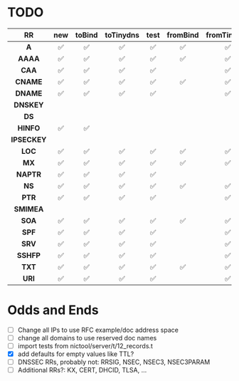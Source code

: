 # TODO

| **RR**     | **new**          | **toBind**       | **toTinydns**    | **test**         | **fromBind**     |  **fromTinydns** |   getRFCs   |
|:---------: |:----------------:|:----------------:|:----------------:|:----------------:|:----------------:|:----------------:|:-----------:|
| **A**      |:white_check_mark:|:white_check_mark:|:white_check_mark:|:white_check_mark:|:white_check_mark:|:white_check_mark:|:white_check_mark:|
| **AAAA**   |:white_check_mark:|:white_check_mark:|:white_check_mark:|:white_check_mark:|:white_check_mark:|:white_check_mark:|:white_check_mark:|
| **CAA**    |:white_check_mark:|:white_check_mark:|:white_check_mark:|:white_check_mark:|                  |:white_check_mark:|:white_check_mark:|
| **CNAME**  |:white_check_mark:|:white_check_mark:|:white_check_mark:|:white_check_mark:|:white_check_mark:|:white_check_mark:|:white_check_mark:|
| **DNAME**  |:white_check_mark:|:white_check_mark:|:white_check_mark:|:white_check_mark:|                  |:white_check_mark:|:white_check_mark:|
| **DNSKEY** |                  |                  |                  |                  |                  |                  |                  |
| **DS**     |                  |                  |                  |                  |                  |                  |                  |
| **HINFO**  |:white_check_mark:|:white_check_mark:|                  |                  |                  |                  |:white_check_mark:|
|**IPSECKEY**|                  |                  |                  |                  |                  |                  |                  |
| **LOC**    |:white_check_mark:|:white_check_mark:|:white_check_mark:|:white_check_mark:|:white_check_mark:|:white_check_mark:|:white_check_mark:|
| **MX**     |:white_check_mark:|:white_check_mark:|:white_check_mark:|:white_check_mark:|:white_check_mark:|:white_check_mark:|:white_check_mark:|
| **NAPTR**  |:white_check_mark:|:white_check_mark:|:white_check_mark:|:white_check_mark:|                  |                  |:white_check_mark:|
| **NS**     |:white_check_mark:|:white_check_mark:|:white_check_mark:|:white_check_mark:|:white_check_mark:|:white_check_mark:|:white_check_mark:|
| **PTR**    |:white_check_mark:|:white_check_mark:|:white_check_mark:|:white_check_mark:|                  |:white_check_mark:|:white_check_mark:|
| **SMIMEA** |                  |                  |                  |                  |                  |                  |                  |
| **SOA**    |:white_check_mark:|:white_check_mark:|:white_check_mark:|:white_check_mark:|:white_check_mark:|:white_check_mark:|:white_check_mark:|
| **SPF**    |:white_check_mark:|:white_check_mark:|:white_check_mark:|:white_check_mark:|                  |:white_check_mark:|:white_check_mark:|
| **SRV**    |:white_check_mark:|:white_check_mark:|:white_check_mark:|:white_check_mark:|                  |:white_check_mark:|:white_check_mark:|
| **SSHFP**  |:white_check_mark:|:white_check_mark:|:white_check_mark:|:white_check_mark:|                  |:white_check_mark:|:white_check_mark:|
| **TXT**    |:white_check_mark:|:white_check_mark:|:white_check_mark:|:white_check_mark:|:white_check_mark:|:white_check_mark:|:white_check_mark:|
| **URI**    |:white_check_mark:|:white_check_mark:|:white_check_mark:|:white_check_mark:|                  |:white_check_mark:|:white_check_mark:|


# Odds and Ends

- [ ] Change all IPs to use RFC example/doc address space
- [ ] change all domains to use reserved doc names
- [ ] import tests from nictool/server/t/12_records.t
- [x] add defaults for empty values like TTL?
- [ ] DNSSEC RRs, probably not: RRSIG, NSEC, NSEC3, NSEC3PARAM
- [ ] Additional RRs?: KX, CERT, DHCID, TLSA, ...